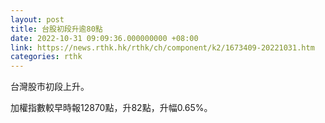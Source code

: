 ```yaml
---
layout: post
title: 台股初段升逾80點
date: 2022-10-31 09:09:36.000000000 +08:00
link: https://news.rthk.hk/rthk/ch/component/k2/1673409-20221031.htm
categories: rthk
---
```


台灣股市初段上升。

加權指數較早時報12870點，升82點，升幅0.65%。
